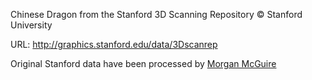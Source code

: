 Chinese Dragon from the Stanford 3D Scanning Repository
© Stanford University

URL: http://graphics.stanford.edu/data/3Dscanrep

Original Stanford data have been processed by
[Morgan McGuire](http://graphics.cs.williams.edu/data/meshes.xml)





